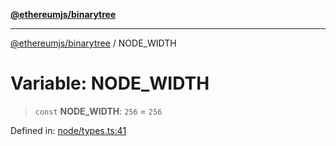 [**@ethereumjs/binarytree**](../README.md)

***

[@ethereumjs/binarytree](../README.md) / NODE\_WIDTH

# Variable: NODE\_WIDTH

> `const` **NODE\_WIDTH**: `256` = `256`

Defined in: [node/types.ts:41](https://github.com/ethereumjs/ethereumjs-monorepo/blob/master/packages/binarytree/src/node/types.ts#L41)
